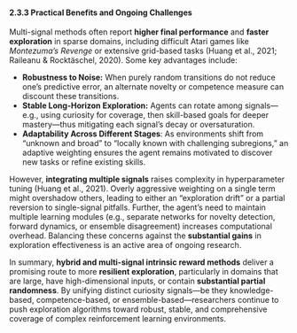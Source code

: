 #### 2.3.3 Practical Benefits and Ongoing Challenges

Multi-signal methods often report **higher final performance** and **faster exploration** in sparse domains, including difficult Atari games like *Montezuma’s Revenge* or extensive grid-based tasks (Huang et al., 2021; Raileanu & Rocktäschel, 2020). Some key advantages include:

- **Robustness to Noise:** When purely random transitions do not reduce one’s predictive error, an alternate novelty or competence measure can discount these transitions.  
- **Stable Long-Horizon Exploration:** Agents can rotate among signals—e.g., using curiosity for coverage, then skill-based goals for deeper mastery—thus mitigating each signal’s decay or oversaturation.  
- **Adaptability Across Different Stages**: As environments shift from “unknown and broad” to “locally known with challenging subregions,” an adaptive weighting ensures the agent remains motivated to discover new tasks or refine existing skills.

However, **integrating multiple signals** raises complexity in hyperparameter tuning (Huang et al., 2021). Overly aggressive weighting on a single term might overshadow others, leading to either an “exploration drift” or a partial reversion to single-signal pitfalls. Further, the agent’s need to maintain multiple learning modules (e.g., separate networks for novelty detection, forward dynamics, or ensemble disagreement) increases computational overhead. Balancing these concerns against the **substantial gains** in exploration effectiveness is an active area of ongoing research.

In summary, **hybrid and multi-signal intrinsic reward methods** deliver a promising route to more **resilient exploration**, particularly in domains that are large, have high-dimensional inputs, or contain **substantial partial randomness**. By unifying distinct curiosity signals—be they knowledge-based, competence-based, or ensemble-based—researchers continue to push exploration algorithms toward robust, stable, and comprehensive coverage of complex reinforcement learning environments.
